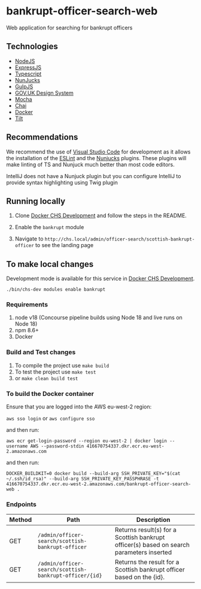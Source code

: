 # bankrupt-officer-search-web
Web application for searching for bankrupt officers

## Technologies

- [NodeJS](https://nodejs.org/)
- [ExpressJS](https://expressjs.com/)
- [Typescript](https://www.typescriptlang.org/)
- [NunJucks](https://mozilla.github.io/nunjucks)
- [GulpJS](https://gulpjs.com/)
- [GOV.UK Design System](https://design-system.service.gov.uk/)
- [Mocha](https://mochajs.org/)
- [Chai](https://www.chaijs.com/)
- [Docker](https://www.docker.com/)
- [Tilt](https://tilt.dev/)

## Recommendations

We recommend the use of [Visual Studio Code](https://code.visualstudio.com/) for development as it allows the installation of the [ESLint](https://marketplace.visualstudio.com/items?itemName=rvest.vs-code-prettier-eslint) and the [Nunjucks](https://marketplace.visualstudio.com/items?itemName=ronnidc.nunjucks) plugins. These plugins will make linting of TS and Nunjuck much better than most code editors.

IntelliJ does not have a Nunjuck plugin but you can configure IntelliJ to provide syntax highlighting using Twig plugin

## Running locally

1. Clone [Docker CHS Development](https://github.com/companieshouse/docker-chs-development) and follow the steps in the README.

2. Enable the `bankrupt` module

3. Navigate to `http://chs.local/admin/officer-search/scottish-bankrupt-officer` to see the landing page

## To make local changes

Development mode is available for this service in [Docker CHS Development](https://github.com/companieshouse/docker-chs-development).

    ./bin/chs-dev modules enable bankrupt

### Requirements

1. node v18 (Concourse pipeline builds using Node 18 and live runs on Node 18)
2. npm 8.6+
3. Docker

### Build and Test changes

1. To compile the project use `make build`
2. To test the project use `make test`
3. or `make clean build test`

### To build the Docker container

Ensure that you are logged into the AWS eu-west-2 region:

`aws sso login` or `aws configure sso`

and then run:

`aws ecr get-login-password --region eu-west-2 | docker login --username AWS --password-stdin 416670754337.dkr.ecr.eu-west-2.amazonaws.com`

and then run:

`DOCKER_BUILDKIT=0 docker build --build-arg SSH_PRIVATE_KEY="$(cat ~/.ssh/id_rsa)" --build-arg SSH_PRIVATE_KEY_PASSPHRASE -t 416670754337.dkr.ecr.eu-west-2.amazonaws.com/bankrupt-officer-search-web .`

### Endpoints

Method | Path                                                   | Description
------ | ------------------------------------------------------ | -----------
GET    | `/admin/officer-search/scottish-bankrupt-officer`      | Returns result(s) for a Scottish bankrupt officer(s) based on search parameters inserted
GET    | `/admin/officer-search/scottish-bankrupt-officer/{id}` | Returns the result for a Scottish bankrupt officer based on the {id}.
